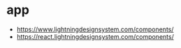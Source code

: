 # app

- https://www.lightningdesignsystem.com/components/
- https://react.lightningdesignsystem.com/components/